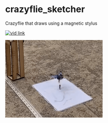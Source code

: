 # crazyflie_sketcher
Crazyflie that draws using a magnetic stylus

[![vid link](https://img.youtube.com/vi/jex1lPUhJAU/0.jpg)](https://youtu.be/jex1lPUhJAU)

![gif](https://github.com/scott-wade/crazyflie_sketcher/blob/main/gif.gif)
